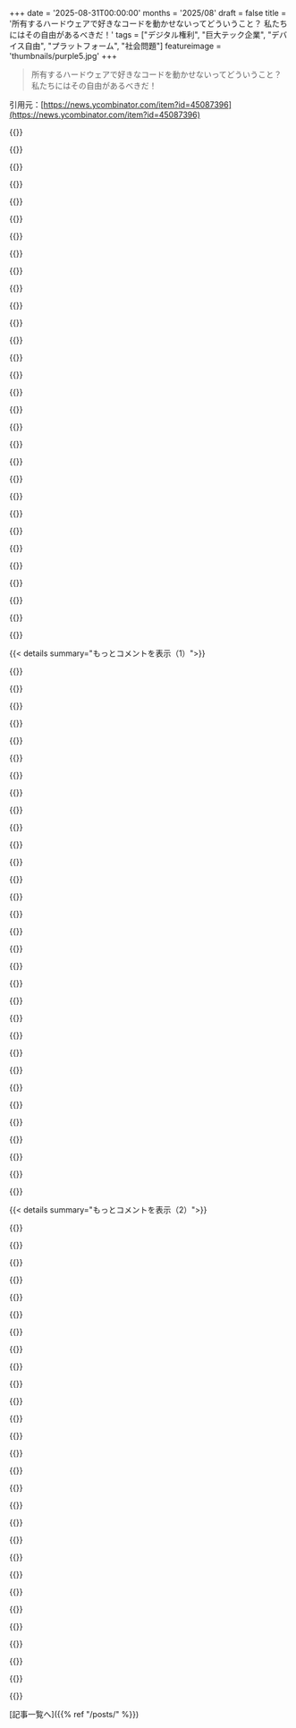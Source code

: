 +++
date = '2025-08-31T00:00:00'
months = '2025/08'
draft = false
title = '所有するハードウェアで好きなコードを動かせないってどういうこと？ 私たちにはその自由があるべきだ！'
tags = ["デジタル権利", "巨大テック企業", "デバイス自由", "プラットフォーム", "社会問題"]
featureimage = 'thumbnails/purple5.jpg'
+++

> 所有するハードウェアで好きなコードを動かせないってどういうこと？ 私たちにはその自由があるべきだ！

引用元：[https://news.ycombinator.com/item?id=45087396](https://news.ycombinator.com/item?id=45087396)




{{<matomeQuote body="「好きなソフトを動かせない」じゃなくて「AppleやGoogleアカウントなしじゃ社会参加できない」って議論に変えるべきだろ。銀行も学校もアプリを強制してきて、de-googledな俺にはマジきつい。このままだとAppleかGoogleのどちらかと関係ないとマジで不利になるぞ。" userName="kristov" createdAt="2025/09/01 13:05:38" color="#785bff">}}




{{<matomeQuote body="もっとやばいのは、AppleやGoogleが何の理由もなく俺たちをbanしたら、もう完全に終わりってことだよな。" userName="shawabawa3" createdAt="2025/09/01 13:15:52" color="#ff5733">}}




{{<matomeQuote body="たとえ理由があってbanされたとしても、俺たちは終わりだ。デュープロセスも救済もなく社会的な監獄に入れられるようなもんだよな。" userName="abustamam" createdAt="2025/09/01 14:42:26" color="">}}




{{<matomeQuote body="それ、最高の例えだわ。北朝鮮、イラン、ロシア、それからGoogleとAppleみたいな国だと、警察が何の司法手続きもなく一生刑務所に入れられるようなもんだもんな。" userName="tomaskafka" createdAt="2025/09/01 14:58:10" color="#ff5733">}}




{{<matomeQuote body="俺は電話持ってないんだけど、子供の学校がアプリで送迎方法を指定しろって言ってきてさ。使わないと「子供を渡さない」「CPSに通報する」って言われて、マジでやばい状況になったんだ。" userName="mothballed" createdAt="2025/09/01 14:30:25" color="#785bff">}}




{{<matomeQuote body="アメリカのCBP/ICEも同じようなことするぞ。俺は逮捕も罪も問われずに留置されたんだ。弁護士に相談したけど、こういうことで訴えるのは無理だって言われたよ。" userName="mothballed" createdAt="2025/09/01 14:59:59" color="#ff5733">}}




{{<matomeQuote body="これって、ISPとアカウントを持つのと何が違うって言える？" userName="dataflow" createdAt="2025/09/01 13:21:44" color="">}}




{{<matomeQuote body="「アプリがないと二段階認証が必要だった」って話だけどさ、それって標準的な認証方法を使わなかったからだろ？代替手段はあったんだから、空港のスキャナー使わないのと同じじゃん。" userName="sokoloff" createdAt="2025/09/01 13:24:53" color="">}}




{{<matomeQuote body="ISPはたくさん選べるけど、GoogleとかAppleはほとんど選べないんだよ。" userName="Nextgrid" createdAt="2025/09/01 13:30:25" color="">}}




{{<matomeQuote body="デバイスや共通のオンラインサービスを持たない人が稀になりすぎて、社会がもう彼らを受け入れなくなってるね。障害のある人がアクセス可能なインフラを確保するための法律が必要なのと似てるけど、オフラインやオフアプリのアクセシビリティを義務付ける法律はたぶんできないだろうな。" userName="rhines" createdAt="2025/09/01 15:06:50" color="">}}




{{<matomeQuote body="それは段階があると思うな。「携帯電話なしでは社会に参加できない」とか「インターネットなしでは社会に参加できない」とか「Googleなしでは社会に参加できない」とかね。どこが論理的に間違ってるかの正しい境界線ははっきりしないけど、インターネットなしで参加できないことはみんな受け入れてるかもしれないよね。" userName="bluesign" createdAt="2025/09/01 13:48:21" color="">}}




{{<matomeQuote body="刑務所で約12時間、囚人護送車で数時間、その後、医療関係者に同意も令状もなく身体を触られ、”存在しない薬物”のサインを待つため病院に約12時間拘束されたよ。釈放直前に、でっち上げの容疑で日付を遡った捜索令状を渡された。HSIのやつが来て、俺がテロリストか何かじゃないと判断したら、 retroactive warrantを渡して、荷物（靴紐も含め）をプラスチックの袋に入れて国境に捨てられた。病院からは1000ドルくらいの請求書が来てて、今も取り立てが続いてる。" userName="mothballed" createdAt="2025/09/01 15:49:17" color="#ff5733">}}




{{<matomeQuote body="もし君が言ってるのが本当なら、合衆国憲法修正第2条（2A）はこういう時のために書かれたんだ。君個人じゃなくて、社会にとって、暴走する政府に対する最後の防衛線だよ。たとえ作り話だとしても、完全に信じられる話だね。恐ろしい時代だよ。" userName="hungmung" createdAt="2025/09/01 17:11:19" color="">}}




{{<matomeQuote body="”選んだソフトウェアを動かせない”って議論を”AppleやGoogleのアカウントなしでは社会に参加できない”って変えても、うまくいかないだろうな。実質的に不可能になるだけだよ。スウェーデン（つまり君たちの未来）では、もうそうなってるんだ。" userName="guerrilla" createdAt="2025/09/01 13:31:14" color="">}}




{{<matomeQuote body="Alex Jonesの時のように、”望ましくない人物”に対して前例が作られた時に、みんながそれを喜んで受け入れないことを願うよ。いつもそういう風に始まるんだから。" userName="isaacremuant" createdAt="2025/09/01 19:29:42" color="">}}




{{<matomeQuote body="俺には、法律が介入すべきポイントは銀行か学校だと思うな。銀行は機能するために必要だから、GoogleとかAppleとか特定の会社のアプリに縛っちゃダメだよって法律で禁止すべきだ。ウェブブラウザみたいな適切なオープンスタンダードをサポートしてるなら、どんなクライアントからでも銀行機能にアクセスできるべきだね。同じように、学校が子供たちを管理するなら、特定の会社に縛られるアプリの使用を要求するのを法律で禁止すべきだよ。オープンスタンダードをサポートしてるどんなクライアントからでも機能的なアクセスを提供する必要があるんだ。" userName="pdonis" createdAt="2025/09/01 15:48:13" color="#38d3d3">}}




{{<matomeQuote body="スウェーデンってどんな感じ？デンマークに住んでた時は、政府独自のe-boksシステムがあったんだ。ウェブで使ってたけど、アプリもあるだろうね。当時はNemIDで認証してて、郵送されてくる物理カードのコードを使うオプションがデフォルトだったな。今はMitIDに移行したらしいけど、de-googledデバイスにMitIDってインストールできるのかな？他のオプションもあるみたいだね `https://www.mitid.dk/en-gb/get-started-with-mitid/how-to-use...`" userName="0xfaded" createdAt="2025/09/01 15:48:02" color="">}}




{{<matomeQuote body="もしそれが本当の話で、カルマ稼ぎのAI生成じゃなければ、PRESS（報道機関）に行くべきだよ。この話は、もし本当なら、きっとPRESSが食いつくようなものだ。弁護士なんて無視して、公に名前を挙げろ！" userName="dingnuts" createdAt="2025/09/01 17:05:52" color="">}}




{{<matomeQuote body="米国の田舎だと、携帯や固定電話、郵便や公共サービスがないことが多いんだ。<br>SMSが必須のサービスや、本人確認で電話番号を求められると、マジで困る。企業が顧客について勘違いしてるって話だね。" userName="adiabatichottub" createdAt="2025/09/01 15:45:44" color="#ff33a1">}}




{{<matomeQuote body="マンハッタンの真ん中にある俺の部屋ですら、インターネットはSpectrum一択なんだ。ToSに同意して、言い値で払い、メタデータを好きにされるしかない。<br>戦うほどじゃないけど、ISPの選択肢がないのは困るね。" userName="christina97" createdAt="2025/09/01 14:46:03" color="#785bff">}}




{{<matomeQuote body="スウェーデンではBankIDなしじゃVisaやMastercardでの買い物も、医療システムも無理で、郵便も不便なんだ。キャッシュレス化も進んでるから、BankIDを切られた友人はめっちゃ困ってるよ。<br>誰かに頼むか、遠くまで行かないと何もできないんだって。" userName="guerrilla" createdAt="2025/09/01 16:01:05" color="#ff5c5c">}}




{{<matomeQuote body="もう少し詳しく教えてくれない？<br>俺の知る限りだと、Alex Jonesは裁判で有罪になったんでしょ？<br>彼のことあまり知らないんだけど、GoogleやAppleから理由もなくBANされたの？" userName="abustamam" createdAt="2025/09/02 14:33:13" color="">}}




{{<matomeQuote body="2Aは何百年も前に書かれたけど、今は銃を売るための道具だね。<br>いくら銃を買っても、暴走する政府には勝てないよ。" userName="bdangubic" createdAt="2025/09/02 02:41:12" color="">}}




{{<matomeQuote body="全くそうは思わないな。ゲリラ抵抗は現代の軍隊にも有効だよ。自国民と戦う軍隊なんて、どうなるかわからないね。<br>確かに個人なら終わりだけど、大陸規模のゲリラを根絶するのは難しい。アフガニスタンを見ればわかるでしょ。" userName="hungmung" createdAt="2025/09/02 03:28:34" color="">}}




{{<matomeQuote body="企業が田舎の人たちにサービスしないのは当然だと思うな。<br>なんでそうしなきゃいけないの？インフラも必要だし、森に住むことを選んだのは障害じゃないでしょ。<br>ネットでSMSも受け取れるしね。" userName="wilg" createdAt="2025/09/02 00:27:20" color="">}}




{{<matomeQuote body="辛いね！BankIDからどうやって閉め出されるんだろう？<br>彼の今の生活を政治家に話すべきじゃないかな？<br>これは政府がやるべきことだと思うんだ。企業に任せるのは問題が多すぎる。<br>BankIDが政府運営じゃないといいんだけど。" userName="ddingus" createdAt="2025/09/01 16:51:29" color="">}}




{{<matomeQuote body="Alex Jonesは、複数のソーシャルメディアで「ポリシー」を理由に協調BANされた有名事例だよ。<br>この「人払い」の考えは、後に政治家が政府批判者の排除に利用したんだ。特定の党の問題じゃなくて、私たちが「厄介者」になった時に、誰もがターゲットになり得るってこと。" userName="isaacremuant" createdAt="2025/09/02 21:57:43" color="#ff5c5c">}}




{{<matomeQuote body="単一の民間企業が人生のゲートキーパーになるのが、明確な限界だね。<br>インターネット自体は分散型だから問題ない。携帯電話のコンセプトも大丈夫だよ。" userName="jackothy" createdAt="2025/09/01 14:03:18" color="#ff5733">}}




{{<matomeQuote body="もう無理ゲーだよ。エネルギーを無駄にするのはやめよう。脱Googleスマホを使わなくなったのは、銀行アプリが使えなかったからさ。" userName="phowat" createdAt="2025/09/01 14:31:41" color="">}}




{{<matomeQuote body="CPS（児童保護サービス）の件、逆に面白そうじゃん。CPSが来たら、子供を危険に晒してるのが親か学校か議論すればいいんだよ。裁判官は子供にとって何が大切かで判断するはずだし、学校のルールがおかしいってすぐわかるさ。親を脅すなんて最低だよ。なんで簡単なウェブサイトで対応しないんだ？学校のコストも下がるし、誰でも使えるのにね。くだらない話だ。" userName="etherealG" createdAt="2025/09/01 16:49:49" color="">}}




{{< details summary="もっとコメントを表示（1）">}}

{{<matomeQuote body="「代替OSのインストール能力」って話だけど、それは無理だよ。銀行もNetflixも、企業が完全に管理できないものは排除してる。これは根本的な問題で、Netflixが儲からないから君に自由にOSを使わせないんだ。銀行も政府も、君がコントロールできないことで利益を得てるからさ。だから、技術的なことじゃなく、自由っていう原則をしっかり守ることが大事なんだよ。Netflixが特定のDRMを強制したり、政府がE2E暗号化を邪魔したりするべきじゃない。セキュリティのためにオプトインはいいけど、強制はダメだ。これらは技術じゃなくて、俺たちが主張すべき権利なんだよ。" userName="zmmmmm" createdAt="2025/09/01 02:51:16" color="#ff5733">}}




{{<matomeQuote body="うちの両親は高齢でITに疎いんだ。安全に銀行取引できるPCを持たせたいけど、今のPCは詐欺やウイルスに弱すぎ。iPhoneでネットバンキングする方が、デスクトップPCよりずっと安全だよ。なぜかって？デスクトップPCのセキュリティモデルは根本的にダメだからさ。俺のPCで動くプログラムは、俺のデータを勝手にいじったり盗んだりできる。特別なソフトがなきゃ、それが起きてるかもわからないんだ。俺はPCがハッキング可能であってほしいけど、簡単にハッキングされたくもない。安全なPCと確実に安全なiPhone、どっちで銀行取引するか選ぶなんて最悪だよ。俺がサンドボックスをコントロールできる、安全でセキュアなPCが必要なんだ。GoogleやAppleじゃなく、俺がね。でも、そんなデスクトップ環境は今ないんだ。もしLinuxとかが安全でセキュアな代替を提供できたら、ロックダウンされたPCへの反論はもっと説得力を持つはず。大企業だけが安全なコンピューティングを提供してるんじゃ、マジでヤバイよ。" userName="josephg" createdAt="2025/09/01 04:34:23" color="#45d325">}}




{{<matomeQuote body="君のコメントでいいと思ったのは、みんなが自由を守ろうとしない限り、どんな技術的な解決策も無駄だって指摘してる点だよ。結局、そこに行き着くんだ。少数の技術オタクが頑張っても、巨大なシステムには通用しないさ。残念だけど、俺たちのほとんどはシステムの一部で、日々イライラしながらクリックして、疲れてるのかもしれないね。歴史上ずっとそうだったように。" userName="wvh" createdAt="2025/09/01 08:17:06" color="#ff5733">}}




{{<matomeQuote body="解決策は競争しかないよ。西側の民主主義は権力分立が基本で、特定の勢力が全てを支配できないようにしてるだろ？だから政府も政党も複数あるし、市場には多くの企業があるんだ。ユートピアなんて過去にも未来にもない。過去は専制政治でひどかったんだから。民主主義は、エリート同士を争わせて、悪いことが繰り返されないようにしてるんだ。同じように、ハイテクで儲ける企業も競争させなきゃダメ。AppleとGoogleが手を組んで同じ方針を取るなんて、俺たちにとっては破滅だ。絶対阻止して、もしやろうとするなら解体しないと。彼らは今まさにそうしてるんだから。" userName="safety1st" createdAt="2025/09/01 08:23:11" color="#38d3d3">}}




{{<matomeQuote body="これが核心だよ。概念的にはオープンOSで自分のコードを動かせるかもしれないけど、企業や政府のサービスにはアクセスできなくなるだろうね。パスキーが出たあたりから、この最終的な結末は明らかだったんだ。今さら政府に頼んでもダメさ。だって政府も企業と同じくらい支配したいんだから。" userName="JeremyNT" createdAt="2025/09/01 03:50:58" color="#38d3d3">}}




{{<matomeQuote body="本当の競争は、オープンスタンダードやプロトコル、技術スタックがあって初めて可能になるんだ。大企業がそれらをちゃんと守るよう、合意形成が必要だよ。" userName="lwhi" createdAt="2025/09/01 11:14:09" color="">}}




{{<matomeQuote body="「パスキーで終わりが見えた」って話だけど、だから俺はパスキーには100%反対だよ。絶対使わないし、知り合いにも使わせない。あれはただの囲い込み（ロックイン）ツールだろ。" userName="reddalo" createdAt="2025/09/01 06:19:53" color="">}}




{{<matomeQuote body="リバタリアンじゃないけど、Netflixが誰にコンテンツを配信するか決める権利があってもいいんじゃない？クリエイターと交渉して条件決めたんだから、DRMを指定する権利くらいあってもいいはずだよ。誰もNetflixに加入しろって強制してないし、iPadを買えって言ってるわけでもないんだからさ。" userName="fastaguy88" createdAt="2025/09/01 03:31:36" color="#ff5c5c">}}




{{<matomeQuote body="人生はトレードオフだよね。俺は、別のOSを動かすなら仕組みを覚えるべきだと思うんだけど、それすら多くのテックに詳しい人も避けるトレードオフだ。<br>デスクトップOSは、サンドボックス化されてなくてロックダウンされてないのが好きなんだ。セキュリティや安全より制御を選ぶね。<br>個人的には、両方のいいとこ取りができるPCが必要だと思う。プログラムが安全にサンドボックス内で動かせたらいいけど、そのサンドボックスの管理者は俺であるべきで、GoogleやAppleじゃない。<br>でも、そういうデスクトップ環境は今はないし、市場の需要も低い。<br>Qubes OSはこれに近いけど、これも多くの人が避けるようなトレードオフが多いんだよね。https://www.qubes-os.org/" userName="extraisland" createdAt="2025/09/01 05:00:33" color="#ff5733">}}




{{<matomeQuote body="＞お年寄りのことを考えて<br>これはお年寄りやPC音痴だけのためじゃない。あんたのためでもあるんだよ。彼らが止めるとでも思ってるの？<br>あんたは安全のために自由を諦めてるんだ。そしたらどっちも手に入らないぞ。" userName="matheusmoreira" createdAt="2025/09/01 05:19:16" color="">}}




{{<matomeQuote body="＞あんたのためでもある。彼らが止めるとでも思ってる？<br>止まらないよ！だから、インストールしたnpmパッケージが勝手にインターネット接続やファイルにアクセスするのだけは嫌なんだ。もし今これが悪用されても、俺は気づかないかもしれない！なんてお粗末なんだ！<br>＞安全のために自由を諦めている<br>極論すれば、自由とセキュリティの間にはトレードオフがあるのかもしれないけど、今すぐ構築できる技術的解決策はたくさんあって、自由を失わずに安全性をもっと高められるんだ。<br>例えば、アプリをデフォルトでサンドボックス化するとか。アプリはブラウザのタブと同じ権限で動くべきだよ。たまにはもっとアクセスが必要になるけど、それはデフォルトじゃなくて、明示的な権限昇格を求めるべきだ。（SpotifyやDaVinci Resolveがキーロガーを仕込まないって、なんで信用しなきゃいけないんだ？俺たちのPCはなんて安全じゃないんだ！）<br>個人的には、すべてのOSへのアクセスがCapabilitiesモデルを通じて行われるべきだと思うんだ。これはOSやプログラミング言語の変更が必要だけど、そうすれば怖がらずにソフトウェアをインストールできるようになる。ちゃんとやれば、`npm install`すら完全に安全にできるはず。こうやるんだ：まず、すべてのシステムコールは偽造不可能なcapabilityトークンを渡す必要がある。（例：SeL4）「文字列」によるシステムコールはもうやめだ。安全なサードパーティの依存関係については、プロセス内部でまず「アプリケーションcapability」を作成し、それをmain()に渡す。サードパーティライブラリはデフォルトではOSオブジェクトに一切アクセスできない。<br>でも、サードパーティライブラリを使って何か（例えばRedisと通信する）をしたいなら、プログラムは特定のアクセス権を持つcapabilityトークンを作成して、引数としてライブラリに渡すんだ。<br>悪い例：<br>    // 文字列API。Redisクライアントは何でもできる。<br>    redisClient.connect(”127.0.0.1”, 6379)<br><br>良い例：<br>    redisConnCap = systemCap.narrow(TCPConnect, ”127.0.0.1”, 6379)<br>    redisClient.connect(redisConnCap)<br><br>こうすれば、Redisライブラリは指定されたTCPポートでの外部接続しかできなくなる。ファイルシステムを含む他のすべては、このライブラリにはアクセス不可だ。<br>これにはPLレベルの変更も必要だね。例えば、ライブラリがプロセス内の任意のメモリにアクセスできるのは安全じゃない。Rustのような言語では、unsafeコードを制限する必要があるだろうし（他にも何か？）。C#やJavaScriptのようなGC言語ではもっと簡単だけど、標準ライブラリを少し調整したり、NAPIやcgoのようなネイティブモジュールを禁止（またはサンドボックス化）したりする必要があるかもね。" userName="josephg" createdAt="2025/09/01 06:20:00" color="#ff5733">}}




{{<matomeQuote body="あんたの親は、PC上のマルウェアよりも電話詐欺の被害に遭う可能性の方が高いよ。それに、公式ストアや署名があってもマルウェアがすり抜けない保証はない。<br>銀行取引だって実店舗でできるでしょ。<br>俺たちはもう「両方のいいとこ取り」を経験済みだよ、特にモバイルOSではね。アプリごとの細かいパーミッションはすごく良かったし、Androidでは数年前まで必要ならroot化もできたんだ。ユーザーに懸念があるなら、会社のデバイスみたいに制限をかけることもできた。すべては脅威モデルによるってことだ。" userName="spaqin" createdAt="2025/09/01 04:59:33" color="">}}




{{<matomeQuote body="＞自由と安全の間にトレードオフがないって？<br>あんたがこの投稿で提案したことは全部、自由を奪うことだよ。自由や制御を奪わない解決策なんてない。必ずトレードオフはあるんだ。<br>＞デフォルトでアプリをサンドボックス化とか<br>Linuxにはもうこれがあるよ。<br>俺はDiscordやSlackをFlatpakで動かしてるけど、フォルダやクリップボードのパーミッションは制限されてる。~/Downloadsフォルダだけはアクセスできるけどね。ドラッグアンドドロップもできないから、コンテンツの共有がめちゃくちゃ面倒なんだ。<br>キーロガーとか心配したくないなら、オープンソースのOSを使って、オープンソースのプログラムを使えばいいんだよ。キーロガーがないか確認できるからね。キーボードのファームウェアも確認するべきだよ（多くのキーボードには複雑なマイクロコントローラーが内蔵されてて、プログラムできるからね）。" userName="extraisland" createdAt="2025/09/01 06:43:32" color="#ff5c5c">}}




{{<matomeQuote body="俺にはこれ、なんか違うと思うな。企業が標準を採用するのは、サプライチェーンを最適化できるからであって、それは新しい競合の参入をむしろ難しくするんだ。Teslaがいい例だね。彼らは生き残ったけど、業界は標準や規制が多すぎて無理だと思ってた。<br>一方で、初期の自動車メーカーは標準がなくて、技術スタックも共有してた。その頃は新しい自動車メーカーがあちこちから出てきて、競争が激しかったんだ。<br>オープンスタンダードは消費者にはいいし、相互運用性が必要な機能にもいい。でも、競争とは関係ないんだよ。" userName="_heimdall" createdAt="2025/09/01 11:53:28" color="">}}




{{<matomeQuote body="はあ？アプリのサンドボックス化が俺の自由を奪うって、どういうこと？サンドボックスをデフォルトにするモデルで、今日できることの中で何ができなくなるんだ？<br>俺の考えでは、むしろ安心してどんなプログラムでも動かせるようになるから、俺（ユーザー）の自由が増えるんだ。<br>＞FlatpakでDiscord/Slackを動かすと、フォルダやクリップボードのパーミッションが制限されてる。ドラッグアンドドロップもできないから、コンテンツの共有がめちゃくちゃ面倒なんだ。<br>いいじゃん！そう、こういうのがもっと見たいんだ。ドラッグ＆ドロップの問題も技術的には解決できるはずだよ。ただ、まだ解決してないだけだ。（Capabilitiesはこれに最高の解決策になるんだけどね…言っとくけど！）" userName="josephg" createdAt="2025/09/01 06:57:55" color="#785bff">}}




{{<matomeQuote body="ごめん、それは違うよ。<br>もし特定の製品が特定のプロプライエタリな技術スタックに縛られていたら、消費者も特定のサプライヤーに縛られることになる。これがベンダーロックインだね。<br>Microsoftは昔、Internet Explorerでこのアプローチを使ったんだ。独自の要素や実装を提供して、開発者が自社のブラウザでしか機能しないウェブサイトを作るように仕向けたんだ。<br>オープンスタンダードは選択肢を可能にするんだよ。" userName="lwhi" createdAt="2025/09/01 13:10:02" color="">}}




{{<matomeQuote body="いや、あんたは間違ってるね。<br>サンドボックス化はファイルアクセスやクリップボード共有で問題を引き起こすって説明したでしょ。ユーザーが制御を取り戻すために hoops（障壁）を追加するほど、もっと難しくなるんだ。ほとんどの人は、ただ面倒だからパーミッションを解除しちゃうだろうね。<br>制御を奪えば、人々の自由も奪うことになるんだ。<br>＞俺の考えでは、むしろ安心してどんなプログラムでも動かせるようになるから、俺（ユーザー）の自由が増えるんだ。<br>どんなセキュリティ機構にも弱点があるし、他の手段でバイパスされるだろうね。だから、これは単なる誤った安心感を与えるだけだよ。<br>安全だと思った瞬間が、一番安全じゃない時なんだ。<br>＞いいじゃん！こういうのがもっと見たいんだ。ドラッグ＆ドロップの問題も技術的には解決できるはずだし、Capabilitiesが使えるはずだよ！<br>俺は嫌だね。すごく面倒だよ。結局みんなオフにしちゃう。俺もそうした。<br>究極のセキュリティが欲しいなら、トレードオフを受け入れなきゃいけないのが現実だよ。トレードオフがない理論的なシステムを作れるなんて思い込むのは、現実的じゃない。" userName="extraisland" createdAt="2025/09/01 07:16:27" color="#ff5733">}}




{{<matomeQuote body="それは一つの側面かもしれないけど、だからと言ってオープンスタンダードが常に競争に良いとは限らないと思うよ。短期的な競争だけが重要だと仮定してるでしょ。短期的には、ユーザーを自分のエコシステムにロックインできる可能性が、短期的な競争を促進することもあるんだ。<br>長期的な競争は良い目標だと思うけど、それはこの議論の始まりには含まれてなかったね。" userName="_heimdall" createdAt="2025/09/01 13:43:34" color="">}}




{{<matomeQuote body="オープンスタンダードは競争に絶対有利だ！反例を挙げてみろよ。" userName="fsflover" createdAt="2025/09/01 13:58:01" color="">}}




{{<matomeQuote body="昔と違って今のハードウェアは何万ものプロトコルを扱える。標準はオープンで、子供でも実装できるくらい明確であるべき。入手したシステムにプロトコルを追加するのを防がれちゃ困るよな。USB-CよりMicro USB-Bが好きだし、電源はAppleのSmart Connectorみたいにオープンにすべき。標準化より、オープンでしっかり文書化されたプロトコルの方が大事だと思うぜ。" userName="wizzwizz4" createdAt="2025/09/01 12:26:03" color="#38d3d3">}}




{{<matomeQuote body="昔はユートピアじゃなかったけど、民主主義のピークは過ぎたと思うぜ。企業がデカくなりすぎたら分割されたり、富より国民が優先されたり、企業が政治に影響を与えるのが悪と見られたりする時代があったんだ。今はもうそんな時代じゃないみたいだな。" userName="Levitz" createdAt="2025/09/01 09:51:18" color="#38d3d3">}}




{{<matomeQuote body="これはハードウェアだけの話じゃないんだ。クローズドでプロプライエタリな標準は、最終的に消費者の選択肢を奪うことになる。オープンスタンダードがないと、データの相互運用性やベンダー間の選択肢、それに小規模な企業が大企業と戦う力まで、全部ダメになっちまうんだよ。" userName="lwhi" createdAt="2025/09/01 13:13:16" color="#45d325">}}




{{<matomeQuote body="そのことについて考えたことないんだけど、あなたの意見を詳しく教えてくれないか？" userName="kleiba" createdAt="2025/09/01 07:00:07" color="">}}




{{<matomeQuote body="オープンじゃないのが問題なんだ。よく文書化されたプロプライエタリなXMLなら相互運用は簡単だけど、Microsoftの“オープン標準”OOXMLは最悪だ。ODFでも機能制限があるし、標準化はイノベーションの妨げにもなる。ソフトウェアの問題は、閉鎖性、保護主義、そして文書化されてないことであって、プロプライエタリなもの自体じゃないんだよ。" userName="wizzwizz4" createdAt="2025/09/01 13:24:44" color="#ff33a1">}}




{{<matomeQuote body="「代替OSを使いたきゃ仕組みを学べ」って意見に反対だぜ。普通のユーザーはWindowsの仕組みを知らなくても使えるし、最近はフレンドリーなGNU/Linuxだって使えるんだからな。" userName="einpoklum" createdAt="2025/09/01 07:57:43" color="">}}




{{<matomeQuote body="“Passkeys”って、実はFIDO2の古いオープン技術にブランド名がついただけだぜ。「discoverable credentials」とか「resident keys」って呼ばれてたやつな。多くのプラットフォームが採用してるのは良いけど、エクスポートできないPasskeysプロバイダーがベンダーロックインになってるのが問題だ。でもこれは技術そのもののせいじゃない。FIDOはエクスポート標準化を進めてるし、BitwardenやKeepPassXC、Yubikeyを使えばロックインなしで使えるぞ。" userName="lucideer" createdAt="2025/09/01 07:11:47" color="#ff5c5c">}}




{{<matomeQuote body="「Netflixがコンテンツ配信相手を選ぶ権利は？」って聞かれてたけど、それは“力の非対称性”があるからだぜ。" userName="ranyume" createdAt="2025/09/01 03:40:30" color="">}}




{{<matomeQuote body="「ITに疎い両親が安全に銀行取引できるPCが欲しい」って意見に対し、「純粋主義者は99%の人にとって何がベストか忘れてるよな。バカな欧州の官僚共もさ」って言ってるぜ。" userName="nuker" createdAt="2025/09/01 04:46:32" color="">}}




{{<matomeQuote body="ソフトウェアの問題はクローズドさや保護主義、未文書化にあるんじゃなく、実は独自の車輪の再発明が原因なんだよ。つまり、最初の3つの問題は全部それから来てるってこと。" userName="lwhi" createdAt="2025/09/01 13:29:16" color="#785bff">}}




{{<matomeQuote body="Windowsは自動で動くしサポートも多いから、普通は仕組みを知らなくても使える。でもLinuxは違うよ。最近は使いやすいディストリビューションもあるけど、結局ターミナルでコマンドを叩く必要が出てくる。僕は2002年からLinuxを使ってきたけど、仕組みを知らなくていいなんて嘘だよ。新規ユーザーにはトレードオフがあることを正直に伝えるべきだね。もっと自由になる代わりに、自分で問題解決することも多くなるんだから。" userName="extraisland" createdAt="2025/09/01 10:17:26" color="#ff33a1">}}

{{</details>}}




{{< details summary="もっとコメントを表示（2）">}}

{{<matomeQuote body="君は複雑さが自由を奪うと言ってるみたいだけど、それは違うんじゃないかな。それだと仮想メモリはハードウェアへのアクセスを難しくするから、ユーザーの自由を奪うってことになるけど、現代ではおかしいよね。自由と複雑さは分けて考えるべきで、実質的に不可能になったときにだけ自由の喪失を語るべきだよ。" userName="dvdkon" createdAt="2025/09/01 07:43:30" color="#785bff">}}




{{<matomeQuote body="本当の戦いはAndroidやiOSの制御じゃなくて、スマホで他のOSを動かせるようにすることだよ。それは素晴らしいけど、代替OSを作るのはほぼ不可能だ。GoogleやAppleはほとんどの国よりも力があるから、僕は民主主義と同じ理由で、彼らにユーザーに優しいコード変更を義務付けることに賛成だ。数百万人の生活に影響を与えるほどの力を持つ組織は、責任を負うべきだよ。" userName="idle_zealot" createdAt="2025/09/01 00:21:12" color="#ff5c5c">}}




{{<matomeQuote body="GoogleやAppleがほとんどの国より力があるっていうのはおかしいよ。どんな小さな国でも大企業よりはるかに強いべきだ。でも現実は逆。この問題を解決するには、国々が協力して企業に対抗するしかないね。ブリュッセル空港に行くとGoogleの広告がすごいけど、これは彼らがルールを守ってるように見せかけてるだけ。小さい国々が団結すれば力になるってGoogleも分かってるけど、企業ほど効果的に力を行使できないから、問題は多いよ。" userName="jacquesm" createdAt="2025/09/01 02:02:14" color="#ff33a1">}}




{{<matomeQuote body="「最小の国でも最大企業よりはるかに強いべき」って意見だけど、国って本当に小さいのもあるから、僕はそうは思わないな。" userName="lukan" createdAt="2025/09/01 02:16:36" color="">}}




{{<matomeQuote body="どんなに小さな国でも、人を投獄したり財産を没収したり、場合によっては殺したりする法的権利があるんだ。大企業にそんな力を与えるべきじゃないことには同意してくれると思うけど…。Googleが検索アルゴリズムで影響を与える人々の数は（どんな国よりも多いのに）、彼らを説明責任に問う民主的なシステムがないのは衝撃的だよ。" userName="cyphar" createdAt="2025/09/01 04:28:40" color="#45d325">}}




{{<matomeQuote body="最大の問題は、自分でスマホを作って携帯キャリアのネットワークで動かせないことだよ。ここにこそ法改正が必要なんだ。AppleとGoogleも問題だけど、それは二次的な問題だね。" userName="bsder" createdAt="2025/09/01 00:53:37" color="#ff33a1">}}




{{<matomeQuote body="スマホで代替OSを動かすのが不可能だって？賢い人なら不可能じゃないよ。数年前、M1 Macbookみたいな完全にクローズドなハードウェアでも複雑なドライバーを書いた人たちがいたんだから。Google Pixelも最近までかなりオープンだったし、カーネルソースもC言語で読めたんだ。そこからLinuxユーザー空間を動かして開発を始められる。なんでモバイルシステムがOS開発者を引きつけないのか、僕には分からないな。" userName="vbezhenar" createdAt="2025/09/01 04:52:14" color="#ff5733">}}




{{<matomeQuote body="小国が市民を拘束したり資産を奪ったりしても、それは一度しかできないよ。なぜなら、誰もそんな国とビジネスしなくなるからね。任意に権力を行使しても、思ったほどの効果はないんだ。合理的だけど企業にとっては面倒な法律を持つ小さな国ですら、取引する価値がないと判断されることもあるんだよ。" userName="fluoridation" createdAt="2025/09/01 05:35:08" color="">}}




{{<matomeQuote body="「Android/iOSの制御ではなく、スマホで他のOSを動かせる能力のために戦うべきだ」って言うけど、オーナーの制御を得るには、ハードウェアの機能やクローズドソースドライバを犠牲にすることもあるんだよね。特定のハードウェア機能を使うか、ハードウェア全体の制御を持つかの選択になるよ。" userName="1vuio0pswjnm7" createdAt="2025/09/01 02:10:29" color="">}}




{{<matomeQuote body="本当の問題は、GoogleがAndroidを「オープン」なプラットフォームだと偽って売り込み、後に反競争的な手段で自由を奪ったことだ。あの詐欺的なマーケティングがなければ、Androidはこれほど市場を席巻しなかっただろう。Googleが約束を守るか、独占禁止法訴訟でAndroidをGoogleから剥奪すべきだね。" userName="GeekyBear" createdAt="2025/09/01 04:29:48" color="#38d3d3">}}




{{<matomeQuote body="GoogleとAppleはほとんどの国より力があるよ。彼らは俺たちの情報、どう作るか、何を見つけるか、何を言えるかをコントロールしてる。そして競争相手もいない。だから、彼らを国有企業みたいに扱って、厳しく規制すべきだね。中小企業は放置でいいけど、5000億ドル以上の企業はダメだ。" userName="SilverElfin" createdAt="2025/09/01 02:09:02" color="#ff5c5c">}}




{{<matomeQuote body="GoogleとAppleはほぼアメリカ合衆国と同じくらいの力を持ってるよ。イギリスがAppleを追及しても、アメリカに却下されたのがその最もシンプルな例だね。アメリカが自国のトップ企業を強く保護する国際条約を推進してるのも、いつもの行動だよ。この二大巨頭と戦うってことは、実質的にアメリカと戦うことなんだ。" userName="makeitdouble" createdAt="2025/09/01 03:08:08" color="#ff33a1">}}




{{<matomeQuote body="プログラミングにおける「真のAI」について、これが私が注目している兆候の一つだね。AIはOSを作ったり、ドライバを書いたり、コードを新しいプラットフォームに移植したり、コンパイル済みバイナリをアーキテクチャ間でトランスパイルしたりできるべきだ。今はまだ遠いけど、これらはLLMが得意なはずの、広範な知識と豊富な訓練データに基づいた、労働集約的で複雑だけど「難しくない」問題なんだ。企業AIがこんなことを許すかな？中央集権的な制御の試みにはもっと用心すべきだ。今は…脆い時代だよ。" userName="AtlasBarfed" createdAt="2025/09/01 01:30:00" color="#38d3d3">}}




{{<matomeQuote body="心配なのは、Googleが「Appleもそうあるべきだ」ってかなり正当な主張をしちゃいそうなこと。でもAppleの現状はもう長い間受け入れられてて、多くの消費者は「制御を放棄するのが良いスマホを持つ唯一の方法だ」ってストックホルム症候群になってるみたい（例えば、Appleが他のベンダーにもSmartwatchハードウェアを使ってサービスを提供させるべきかって議論を見るとわかる）。もう一般の人々に1984が悪いって説得できるかわからないし、一般の人々の理解なしには政治的意志も生まれないだろう。俺もこの問題の一部だった。Androidを使ってたからAppleのしてることを受け入れてた。次は自分に来るとは思わなかったから発言しなかったよ。" userName="Aachen" createdAt="2025/09/01 07:18:01" color="#ff5c5c">}}




{{<matomeQuote body="でもスマホの分野だと、犠牲が大きすぎるんだよね。多くの場合、銀行とか社会のいろんな側面に参加する能力を諦めることになる。これは典型的な「ちょっと粗削りなオープンソースの代替品」ってレベルじゃなくて、比較にならないほど違うんだよ。" userName="colordrops" createdAt="2025/09/01 03:21:42" color="#785bff">}}




{{<matomeQuote body="GrapheneOS？" userName="hnuser123456" createdAt="2025/09/01 00:49:04" color="">}}




{{<matomeQuote body="もし彼らが国有企業だったら、利益の使い道に投票できたし、医療や教育にもっと大きな予算が組まれただろうね。" userName="the_other" createdAt="2025/09/01 08:31:03" color="">}}




{{<matomeQuote body="Appleは最初からiPhoneがwalled gardenだって明言してるから、合法だよ。Nintendo、PlayStation、Xboxみたいにね。でもAndroidは「オープン」だと約束してたから、Googleがサイドローディングのために提案してる変更は、既存の法律だと違法になるかもね。EUみたいに法律を変えないとダメだよ。" userName="GeekyBear" createdAt="2025/09/01 08:14:24" color="#ff5733">}}




{{<matomeQuote body="それって極論じゃない？GoogleもAppleも世界中の政府機関とズブズブで、ロビー活動しまくってるよ。訴訟もかわせるし、他の企業にはできないような法律逃れもしてる。OPの意見に反論するのは、守るべきじゃない多国籍企業を擁護してるだけだよ。" userName="junon" createdAt="2025/09/01 00:35:47" color="#45d325">}}




{{<matomeQuote body="「GoogleとAppleはUSと同じくらい力がある」っていうけど、もしそれが本当なら、なんでTim CookがTrumpに会いに行くの？逆じゃないの？" userName="throwaway31131" createdAt="2025/09/01 03:19:25" color="">}}




{{<matomeQuote body="これは資本主義の基本だよ。企業は利益を目指して大きくなり、その規模で法律を動かしたり、世論を操作したりする。資本主義を解体しない限り、国家は企業に奉仕することになるだろうね。AIの発展で、この成長の限界はさらに広がるかも。" userName="vbezhenar" createdAt="2025/09/01 05:01:52" color="#45d325">}}




{{<matomeQuote body="もしどこかの小さな国が、法律を破ってないUSの観光客を公式に殺害したら、US政府は単にビジネスを止める以上のことをするはずだよ。" userName="lukan" createdAt="2025/09/01 10:55:23" color="">}}




{{<matomeQuote body="法律は特許、著作権、商標、NDAで企業を守ってるよね。オープン性を要求されるのは負担だけど、企業が法的制限を全く望まないわけじゃない。結局、全体として何が一番良くて公平なのか、そしてイノベーションにとって何が最適かって話だよ。イノベーションが長期的に物事を改善するんだと思う。" userName="wisty" createdAt="2025/09/01 01:32:33" color="#ff5733">}}




{{<matomeQuote body="本当にそう？<br>https://en.wikipedia.org/wiki/Assassination_of_Jamal_Khashog...<br>https://en.wikipedia.org/wiki/Death_of_Omar_Assad<br>https://en.wikipedia.org/wiki/Killing_of_Sayfollah_Musallet" userName="tremon" createdAt="2025/09/01 11:22:03" color="#ff33a1">}}




{{<matomeQuote body="電話でウェブ経由で銀行取引ってできないの？デスクトップのユーザーと同じように？" userName="yardstick" createdAt="2025/09/01 05:13:32" color="">}}




{{<matomeQuote body="ある意味できるかな。キャリアネットワークは、君の携帯モデムが本物かどうか検証する方法がないんだ。SIMカードが本物かどうかの検証はできるけど、そのSIMカードは何にでも入れられる。技術的に難しいから、この手のことは実用的じゃないよ。" userName="ACCount37" createdAt="2025/09/01 01:52:13" color="#785bff">}}




{{<matomeQuote body="「GoogleとAppleはほとんどの国よりも力がある」なんて現実的じゃないよ。彼らは一部の小さな分野で力を持ってるだけ。ひょっとしたらCoca ColaやPepsi、United Fruit Companyの全盛期よりも力がないかもね。Appleが赤の広場に戦車を乗り入れたり、Googleが国家安全保障法に文句を言った後、結局はきっちり従う以外のことをしたら起こしてくれよ。" userName="protocolture" createdAt="2025/09/01 04:48:57" color="#ff5c5c">}}

{{</details>}}



[記事一覧へ]({{% ref "/posts/" %}})
